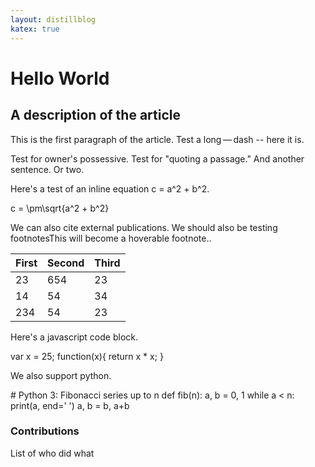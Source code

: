 ```yaml
---
layout: distillblog
katex: true
---
```


<script type="text/front-matter">
  title: Article Title
  published: Jan 10, 2017
  authors:
  - Chris Olah:
  - Shan Carter: http://shancarter.com
  affiliations:
  - Google Brain:
  - Google Brain: http://g.co/brain
</script>

<dt-article>
  <script type="text/article"></script>
  <h1>Hello World</h1>
  <h2>A description of the article</h2>
  <dt-byline></dt-byline>
  <p>This is the first paragraph of the article. Test a long&thinsp;&mdash;&thinsp;dash -- here it is.</p>
  <p>Test for owner's possessive. Test for "quoting a passage." And another sentence. Or two.</p>
  <p>Here's a test of an inline equation <dt-math>c = a^2 + b^2</dt-math>.</p>
  <dt-math block>c = \pm\sqrt{a^2 + b^2}</dt-math>
  <p>We can also cite <dt-cite key="gregor2015draw,mercier2011humans"></dt-cite> external publications. <dt-cite key="dong2014image,dumoulin2016guide,mordvintsev2015inceptionism"></dt-cite> We should also be testing footnotes<dt-fn>This will become a hoverable footnote.</dt-fn>.</p>
  <table>
    <thead>
      <tr><th>First</th><th>Second</th><th>Third</th></tr>
    </thead>
    <tbody>
      <tr><td>23</td><td>654</td><td>23</td></tr>
      <tr><td>14</td><td>54</td><td>34</td></tr>
      <tr><td>234</td><td>54</td><td>23</td></tr>
    </tbody>
  </table>
  <p>Here's a javascript code block.</p>
  <dt-code block language="javascript">
    var x = 25;
    function(x){
      return x * x;
    }
  </dt-code>
  <p>We also support python.</p>
  <dt-code block language="python">
    # Python 3: Fibonacci series up to n
      def fib(n):
        a, b = 0, 1
          while a < n:
            print(a, end=' ')
            a, b = b, a+b
  </dt-code>
</dt-article>

<script type="text/bibliography">
  @article{gregor2015draw,
    title={DRAW: A recurrent neural network for image generation},
    author={Gregor, Karol and Danihelka, Ivo and Graves, Alex and Rezende, Danilo Jimenez and Wierstra, Daan},
    journal={arXiv preprint arXiv:1502.04623},
    year={2015},
    url ={https://arxiv.org/pdf/1502.04623.pdf}
  }
  @article{mercier2011humans,
    title={Why do humans reason? Arguments for an argumentative theory},
    author={Mercier, Hugo and Sperber, Dan},
    journal={Behavioral and brain sciences},
    volume={34},
    number={02},
    pages={57--74},
    year={2011},
    publisher={Cambridge Univ Press},
    doi={10.1017/S0140525X10000968}
  }
  @article{dong2014image,
    title={Image super-resolution using deep convolutional networks},
    author={Dong, Chao and Loy, Chen Change and He, Kaiming and Tang, Xiaoou},
    journal={arXiv preprint arXiv:1501.00092},
    year={2014},
    url={https://arxiv.org/pdf/1501.00092.pdf}
  }
  @article{dumoulin2016adversarially,
    title={Adversarially Learned Inference},
    author={Dumoulin, Vincent and Belghazi, Ishmael and Poole, Ben and Lamb, Alex and Arjovsky, Martin and Mastropietro, Olivier and Courville, Aaron},
    journal={arXiv preprint arXiv:1606.00704},
    year={2016},
    url={https://arxiv.org/pdf/1606.00704.pdf}
  }
  @article{dumoulin2016guide,
    title={A guide to convolution arithmetic for deep learning},
    author={Dumoulin, Vincent and Visin, Francesco},
    journal={arXiv preprint arXiv:1603.07285},
    year={2016},
    url={https://arxiv.org/pdf/1603.07285.pdf}
  }
  @article{donahue2016adversarial,
    title={Adversarial Feature Learning},
    author={Donahue, Jeff and Kr{\"a}henb{\"u}hl, Philipp and Darrell, Trevor},
    journal={arXiv preprint arXiv:1605.09782},
    year={2016},
    url={https://arxiv.org/pdf/1605.09782.pdf}
  }
  @article{gauthier2014conditional,
    title={Conditional generative adversarial nets for convolutional face generation},
    author={Gauthier, Jon},
    journal={Class Project for Stanford CS231N: Convolutional Neural Networks for Visual Recognition, Winter semester},
    volume={2014},
    year={2014},
    url={http://www.foldl.me/uploads/papers/tr-cgans.pdf}
  }
  @article{henaff2015geodesics,
    title={Geodesics of learned representations},
    author={H{\'e}naff, Olivier J and Simoncelli, Eero P},
    journal={arXiv preprint arXiv:1511.06394},
    year={2015},
    url={https://arxiv.org/pdf/1511.06394.pdf}
  }
  @article{johnson2016perceptual,
    title={Perceptual losses for real-time style transfer and super-resolution},
    author={Johnson, Justin and Alahi, Alexandre and Fei-Fei, Li},
    journal={arXiv preprint arXiv:1603.08155},
    year={2016},
    url={https://arxiv.org/pdf/1603.08155.pdf}
  }
  @article{mordvintsev2015inceptionism,
    title={Inceptionism: Going deeper into neural networks},
    author={Mordvintsev, Alexander and Olah, Christopher and Tyka, Mike},
    journal={Google Research Blog},
    year={2015},
    url={https://research.googleblog.com/2015/06/inceptionism-going-deeper-into-neural.html}
  }
  @misc{mordvintsev2016deepdreaming,
    title={DeepDreaming with TensorFlow},
    author={Mordvintsev, Alexander},
    year={2016},
    url={https://github.com/tensorflow/tensorflow/blob/master/tensorflow/examples/tutorials/deepdream/deepdream.ipynb},
  }
  @article{radford2015unsupervised,
    title={Unsupervised representation learning with deep convolutional generative adversarial networks},
    author={Radford, Alec and Metz, Luke and Chintala, Soumith},
    journal={arXiv preprint arXiv:1511.06434},
    year={2015},
    url={https://arxiv.org/pdf/1511.06434.pdf}
  }
  @inproceedings{salimans2016improved,
    title={Improved techniques for training gans},
    author={Salimans, Tim and Goodfellow, Ian and Zaremba, Wojciech and Cheung, Vicki and Radford, Alec and Chen, Xi},
    booktitle={Advances in Neural Information Processing Systems},
    pages={2226--2234},
    year={2016},
    url={https://arxiv.org/pdf/1606.03498.pdf}
  }
  @article{shi2016deconvolution,
    title={Is the deconvolution layer the same as a convolutional layer?},
    author={Shi, Wenzhe and Caballero, Jose and Theis, Lucas and Huszar, Ferenc and Aitken, Andrew and Ledig, Christian and Wang, Zehan},
    journal={arXiv preprint arXiv:1609.07009},
    year={2016},
    url={https://arxiv.org/pdf/1609.07009.pdf}
  }
  @inproceedings{shi2016real,
    title={Real-time single image and video super-resolution using an efficient sub-pixel convolutional neural network},
    author={Shi, Wenzhe and Caballero, Jose and Husz{\'a}r, Ferenc and Totz, Johannes and Aitken, Andrew P and Bishop, Rob and Rueckert, Daniel and Wang, Zehan},
    booktitle={Proceedings of the IEEE Conference on Computer Vision and Pattern Recognition},
    pages={1874--1883},
    year={2016},
    url={https://arxiv.org/pdf/1609.05158.pdf},
    doi={10.1109/cvpr.2016.207}
  }
</script>
<dt-appendix>
  <h3>Contributions</h3>
  <p>List of who did what</p>
</dt-appendix>
